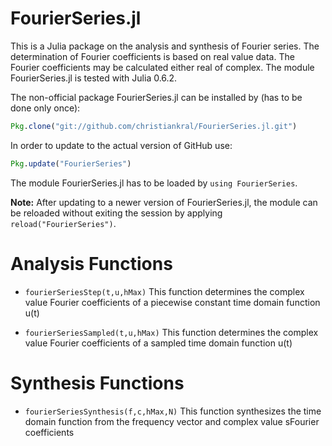 # FourierSeries.jl

This is a Julia package on the analysis and synthesis of Fourier series.
The determination of Fourier coefficients is based on real value data.
The Fourier coefficients may be calculated either real of complex. The module FourierSeries.jl is tested with Julia 0.6.2.

The non-official package FourierSeries.jl can be installed by (has to be done only once):

```julia
Pkg.clone("git://github.com/christiankral/FourierSeries.jl.git")
```

In order to update to the actual version of GitHub use:

```julia
Pkg.update("FourierSeries")
```

The module FourierSeries.jl has to be loaded by `using FourierSeries`.

**Note:**  After updating to a newer version of FourierSeries.jl, the module can be reloaded without exiting the session by applying `reload("FourierSeries")`.

# Analysis Functions

- `fourierSeriesStep(t,u,hMax)` This function determines the complex value Fourier coefficients of a piecewise constant time domain function u(t)

- `fourierSeriesSampled(t,u,hMax)` This function determines the complex value Fourier coefficients of a sampled time domain function u(t)

# Synthesis Functions

- `fourierSeriesSynthesis(f,c,hMax,N)` This function synthesizes the time domain function from the frequency vector and complex value sFourier coefficients
